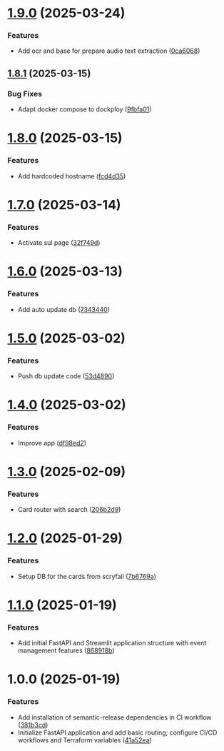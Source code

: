 # [1.9.0](https://github.com/Trofleb/mtg-api/compare/v1.8.1...v1.9.0) (2025-03-24)


### Features

* Add ocr and base for prepare audio text extraction ([0ca6068](https://github.com/Trofleb/mtg-api/commit/0ca6068b1f962d991378f39955c47a88d3e4c6bc))

## [1.8.1](https://github.com/Trofleb/mtg-api/compare/v1.8.0...v1.8.1) (2025-03-15)


### Bug Fixes

* Adapt docker compose to dockploy ([9fbfa01](https://github.com/Trofleb/mtg-api/commit/9fbfa01def9cd2fe0410056eb8072511e0f697c1))

# [1.8.0](https://github.com/Trofleb/mtg-api/compare/v1.7.0...v1.8.0) (2025-03-15)


### Features

* Add hardcoded hostname ([fcd4d35](https://github.com/Trofleb/mtg-api/commit/fcd4d35b1707d59340446e6c7d7d1de8fbca0cfc))

# [1.7.0](https://github.com/Trofleb/mtg-api/compare/v1.6.0...v1.7.0) (2025-03-14)


### Features

* Activate sul page ([32f749d](https://github.com/Trofleb/mtg-api/commit/32f749dc68b49010e5ab97f869482862eed6ac87))

# [1.6.0](https://github.com/Trofleb/mtg-api/compare/v1.5.0...v1.6.0) (2025-03-13)


### Features

* Add auto update db ([7343440](https://github.com/Trofleb/mtg-api/commit/7343440feb83df98d2406b6cd4a43d6f6e231173))

# [1.5.0](https://github.com/Trofleb/mtg-api/compare/v1.4.0...v1.5.0) (2025-03-02)


### Features

* Push db update code ([53d4890](https://github.com/Trofleb/mtg-api/commit/53d4890f1d9f45f578a0450d471b6990cc638195))

# [1.4.0](https://github.com/Trofleb/mtg-api/compare/v1.3.0...v1.4.0) (2025-03-02)


### Features

* Improve app ([df98ed2](https://github.com/Trofleb/mtg-api/commit/df98ed22d79a2ca72cffa89fab1214fedde89658))

# [1.3.0](https://github.com/Trofleb/mtg-api/compare/v1.2.0...v1.3.0) (2025-02-09)


### Features

* Card router with search ([206b2d9](https://github.com/Trofleb/mtg-api/commit/206b2d98af8f8683ab39fe7780ab94cea7938587))

# [1.2.0](https://github.com/Trofleb/mtg-api/compare/v1.1.0...v1.2.0) (2025-01-29)


### Features

* Setup DB for the cards from scryfall ([7b6769a](https://github.com/Trofleb/mtg-api/commit/7b6769a0202bc6ef833387d83b4e4ae27f400369))

# [1.1.0](https://github.com/Trofleb/mtg-api/compare/v1.0.0...v1.1.0) (2025-01-19)


### Features

* Add initial FastAPI and Streamlit application structure with event management features ([868918b](https://github.com/Trofleb/mtg-api/commit/868918bb6140e0e45e51b9afd8b5528d8da10a54))

# 1.0.0 (2025-01-19)


### Features

* Add installation of semantic-release dependencies in CI workflow ([381b3cd](https://github.com/Trofleb/mtg-api/commit/381b3cd0b03362152ef0ecb7ba760c7cdb6677cf))
* Initialize FastAPI application and add basic routing; configure CI/CD workflows and Terraform variables ([41a52ea](https://github.com/Trofleb/mtg-api/commit/41a52ea97a30b59f284917d28d20dcd3dd4f7c6c))
